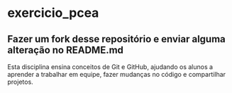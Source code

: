 # exercicio_pcea

## Fazer um fork desse repositório e enviar alguma alteração no README.md

Esta disciplina ensina conceitos de Git e GitHub, ajudando os alunos a aprender a trabalhar em equipe, fazer mudanças no código e compartilhar projetos.
